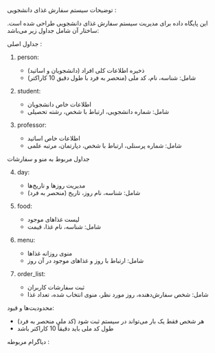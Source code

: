 توضیحات سیستم سفارش غذای دانشجویی :

این پایگاه داده برای مدیریت سیستم سفارش غذای دانشجویی طراحی شده است. ساختار آن شامل جداول زیر می‌باشد:

جداول اصلی :

1. person:
   - ذخیره اطلاعات کلی افراد (دانشجویان و اساتید)
   - شامل: شناسه، نام، کد ملی (منحصر به فرد با طول دقیق 10 کاراکتر)

2. student:
   - اطلاعات خاص دانشجویان
   - شامل: شماره دانشجویی، ارتباط با شخص، رشته تحصیلی

3. professor:
   - اطلاعات خاص اساتید
   - شامل: شماره پرسنلی، ارتباط با شخص، دپارتمان، مرتبه علمی

 جداول مربوط به منو و سفارشات

4. day:
   - مدیریت روزها و تاریخ‌ها
   - شامل: شناسه، نام روز، تاریخ (منحصر به فرد)

5. food:
   - لیست غذاهای موجود
   - شامل: شناسه، نام غذا، قیمت

6. menu:
   - منوی روزانه غذاها
   - شامل: ارتباط با روز و غذاهای موجود در آن روز

7. order_list:
   - ثبت سفارشات کاربران
   - شامل: شخص سفارش‌دهنده، روز مورد نظر، منوی انتخاب شده، تعداد غذا

 محدودیت‌ها و قیود:

- هر شخص فقط یک بار می‌تواند در سیستم ثبت شود (کد ملی منحصر به فرد)
- طول کد ملی باید دقیقاً 10 کاراکتر باشد

دیاگرام مربوطه :

